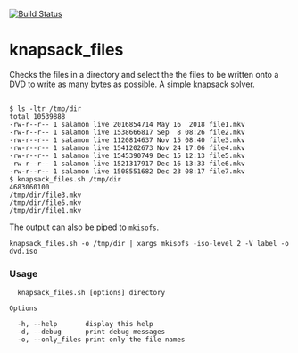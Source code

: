 [![Build Status](https://travis-ci.org/asalamon74/knapsack_files.svg?branch=master)](https://travis-ci.org/asalamon74/knapsack_files)

# knapsack_files

Checks the files in a directory and select the the files to be written
onto a DVD to write as many bytes as possible. A simple
[knapsack](https://en.wikipedia.org/wiki/Knapsack_problem) solver.

##

```
$ ls -ltr /tmp/dir
total 10539888
-rw-r--r-- 1 salamon live 2016854714 May 16  2018 file1.mkv
-rw-r--r-- 1 salamon live 1538666817 Sep  8 08:26 file2.mkv
-rw-r--r-- 1 salamon live 1120814637 Nov 15 08:40 file3.mkv
-rw-r--r-- 1 salamon live 1541202673 Nov 24 17:06 file4.mkv
-rw-r--r-- 1 salamon live 1545390749 Dec 15 12:13 file5.mkv
-rw-r--r-- 1 salamon live 1521317917 Dec 16 13:33 file6.mkv
-rw-r--r-- 1 salamon live 1508551682 Dec 23 08:17 file7.mkv
$ knapsack_files.sh /tmp/dir
4683060100
/tmp/dir/file3.mkv
/tmp/dir/file5.mkv
/tmp/dir/file1.mkv
```

The output can also be piped to `mkisofs`.

```
knapsack_files.sh -o /tmp/dir | xargs mkisofs -iso-level 2 -V label -o dvd.iso
```

### Usage

```
  knapsack_files.sh [options] directory

Options

  -h, --help       display this help
  -d, --debug      print debug messages
  -o, --only_files print only the file names
```
